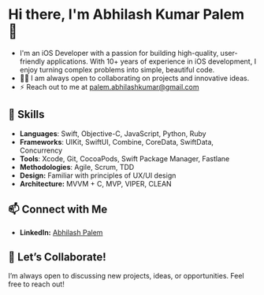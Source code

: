 # Hi there, I'm Abhilash Kumar Palem 👋

- I'm an iOS Developer with a passion for building high-quality, user-friendly applications. With 10+ years of experience in iOS development, I enjoy turning complex problems into simple, beautiful code.
- 👩‍💻 I am always open to collaborating on projects and innovative ideas.
- ⚡ Reach out to me at palem.abhilashkumar@gmail.com

## 🚀 Skills

- **Languages**: Swift, Objective-C, JavaScript, Python, Ruby
- **Frameworks**: UIKit, SwiftUI, Combine, CoreData, SwiftData, Concurrency
- **Tools**: Xcode, Git, CocoaPods, Swift Package Manager, Fastlane
- **Methodologies**: Agile, Scrum, TDD
- **Design:** Familiar with principles of UX/UI design
- **Architecture:** MVVM + C, MVP, VIPER, CLEAN

## 📫 Connect with Me

- **LinkedIn:** [Abhilash Palem](https://www.linkedin.com/in/abhilash-kumar-palem-5b9889135/)

## 💬 Let’s Collaborate!

I’m always open to discussing new projects, ideas, or opportunities. Feel free to reach out!

<!--
**AbhilashPalem258/AbhilashPalem258** is a ✨ _special_ ✨ repository because its `README.md` (this file) appears on your GitHub profile.

Here are some ideas to get you started:

- 🔭 I’m currently working on ...
- 🌱 I’m currently learning ...
- 👯 I’m looking to collaborate on ...
- 🤔 I’m looking for help with ...
- 💬 Ask me about ...
- 📫 How to reach me: ...
- 😄 Pronouns: ...
- ⚡ Fun fact: ...
-->
